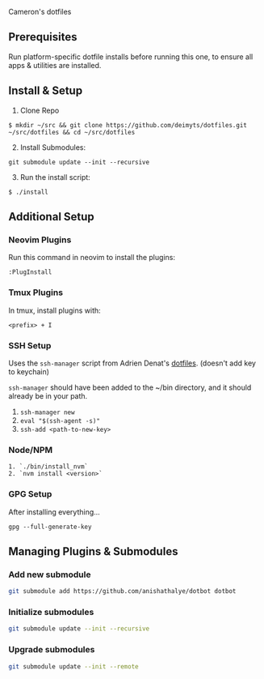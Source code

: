 Cameron's dotfiles

## Prerequisites
Run platform-specific dotfile installs before running this one, to ensure all apps & utilities are installed.

## Install & Setup

1. Clone Repo
```
$ mkdir ~/src && git clone https://github.com/deimyts/dotfiles.git ~/src/dotfiles && cd ~/src/dotfiles
```

2. Install Submodules:
```
git submodule update --init --recursive
```

3. Run the install script:
```
$ ./install
```

## Additional Setup

### Neovim Plugins
Run this command in neovim to install the plugins:
```
:PlugInstall
```

### Tmux Plugins
In tmux, install plugins with:
```
<prefix> + I
```

### SSH Setup
Uses the `ssh-manager` script from Adrien Denat's [dotfiles](https://github.com/Grsmto/dotfiles). 
(doesn't add key to keychain)

`ssh-manager` should have been added to the ~/bin directory, and it should already be in your path.

1. `ssh-manager new`
2. `eval "$(ssh-agent -s)"`
3. `ssh-add <path-to-new-key>`

### Node/NPM
```
1. `./bin/install_nvm`
2. `nvm install <version>`
```

### GPG Setup
After installing everything...
```
gpg --full-generate-key
```

## Managing Plugins & Submodules

### Add new submodule
```sh
git submodule add https://github.com/anishathalye/dotbot dotbot
```

### Initialize submodules
```sh
git submodule update --init --recursive
```

### Upgrade submodules
```sh
git submodule update --init --remote
```

